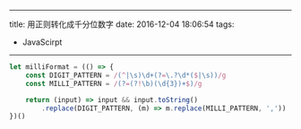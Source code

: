 ----
title: 用正则转化成千分位数字
date: 2016-12-04 18:06:54
tags:
- JavaScirpt
----
```js
let milliFormat = (() => {
    const DIGIT_PATTERN = /(^|\s)\d+(?=\.?\d*($|\s))/g
    const MILLI_PATTERN = /(?=(?!\b)(\d{3})+$)/g

    return (input) => input && input.toString()
        .replace(DIGIT_PATTERN, (m) => m.replace(MILLI_PATTERN, ','))
})()
```